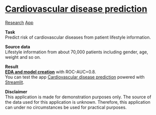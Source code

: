 # [Cardiovascular disease prediction](https://cardiovascular-disease-prediction.streamlit.app/)

[Research]()
[App]()

**Task**  
Predict risk of cardiovascular diseases from patient lifestyle information.

**Source data**  
Lifestyle information from about 70,000 patients including gender, age, weight and so on.

**Result**  
**[EDA and model creation](https://github.com/Nanobelka/cardiovascular_disease_prediction/tree/main/research_and_model)** with ROC-AUC=0.8.  
You can test the app [Cardiovascular disease prediction](https://cardiovascular-disease-prediction.streamlit.app/) powered with [Streamlit](https://streamlit.io/).

**Disclaimer**  
This application is made for demonstration purposes only. The source of the data used for this application is unknown. Therefore, this application can under no circumstances be used for practical purposes.
